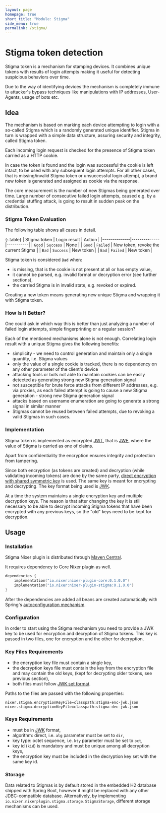 ```yaml
---
layout: page
homepage: true
short_title: "Module: Stigma"
side_menu: true
permalink: /stigma/
---
```


# Stigma token detection

Stigma token is a mechanism for stamping devices. It combines unique tokens with results of login attempts 
making it useful for detecting suspicious behaviors over time. 

Due to the way of identifying devices the mechanism is completely immune to attacker's bypass techniques 
like manipulations with IP addresses, User-Agents, usage of bots etc.

## Idea

The mechanism is based on marking each device attempting to login with a so-called Stigma which is a randomly generated unique identifier.
Stigma in turn is wrapped with a simple data structure, assuring security and integrity, called Stigma token.

Each incoming login request is checked for the presence of Stigma token carried as a HTTP cookie.

In case the token is found and the login was successful the cookie is left intact, to be used with any subsequent login attempts.
For all other cases, that is missing/invalid Stigma token or unsuccessful login attempt, a brand new token is generated 
and assigned as cookie via the response.

The core measurement is the number of new Stigmas being generated over time. Large number of consecutive failed login attempts, 
caused e.g. by a credential stuffing attack, is going to result in sudden peak on the distribution.

### Stigma Token Evaluation

The following table shows all cases in detail.

{:.table}
| Stigma token | Login result | Action    |
|--------------|--------------|-----------|
| `Good`       | `Success`    | None      |
| `Good`       | `Failed`     | New token, revoke the current Stigma |
| `Bad`        | `Success`    | New token |
| `Bad`        | `Failed`     | New token |

Stigma token is considered `Bad` when:
* is missing, that is the cookie is not present at all or has empty value,
* it cannot be parsed, e.g. invalid format or decryption error (see further sections),
* the carried Stigma is in invalid state, e.g. revoked or expired.

Creating a new token means generating new unique Stigma and wrapping it with Stigma token. 

### How Is It Better?

One could ask in which way this is better than just analyzing a number of failed login attempts, 
simple fingerprinting or a regular session?

Each of the mentioned mechanisms alone is not enough. 
Correlating login result with a unique Stigma gives the following benefits:
* simplicity - we need to control generation and maintain only a single quantity, i.e. Stigma values
* only the value of a single cookie is tracked, there is no dependency on any other parameter of the client's device
* attacking tools or bots not able to maintain cookies can be easily detected as generating strong new Stigma generation signal
* not susceptible for brute force attacks from different IP addresses, e.g. via proxies, 
as each failed attempt is going to cause a new Stigma generation - strong new Stigma generation signal 
* attacks based on username enumeration are going to generate a strong signal in similar manner
* Stigmas cannot be reused between failed attempts, due to revoking a valid Stigmas in such cases.

### Implementation

Stigma token is implemented as encrypted [JWT](https://en.wikipedia.org/wiki/JSON_Web_Token), 
that is [JWE](https://en.wikipedia.org/wiki/JSON_Web_Encryption), where the value of Stigma is carried as one of claims.

Apart from confidentiality the encryption ensures integrity and protection from tampering.

Since both encryption (as tokens are created) and decryption (while validating incoming tokens) are done by the same
party, [direct encryption with shared symmetric key](https://tools.ietf.org/html/rfc7518#section-4.5) is used. 
The same key is meant for encrypting and decrypting. The key format being used is [JWK](https://tools.ietf.org/html/rfc7517). 

At a time the system maintains a single encryption key and multiple decryption keys. 
The reason is that after changing the key it is still necessary to be able to decrypt incoming Stigma tokens 
that have been encrypted with any previous keys, so the "old" keys need to be kept for decryption.

## Usage
### Installation

Stigma Nixer plugin is distributed through [Maven Central](https://search.maven.org/search?q=io.nixer).

It requires dependency to Core Nixer plugin as well.

```kotlin
dependencies {
    implementation("io.nixer:nixer-plugin-core:0.1.0.0")
    implementation("io.nixer:nixer-plugin-stigma:0.1.0.0")
}
```

After the dependencies are added all beans are created automatically with Spring's 
[autoconfiguration mechanism](https://docs.spring.io/spring-boot/docs/current/reference/html/using-spring-boot.html#using-boot-auto-configuration).

### Configuration

In order to start using the Stigma mechanism you need to provide a JWK key to be used for encryption and decryption of Stigma tokens. 
This key is passed in two files, one for encryption and the other for decryption.
 
### Key Files Requirements

* the encryption key file must contain a single key,
* the decryption keys file must contain the key from the encryption file and may contain the old keys,
(kept for decrypting older tokens, see previous section),
* both files must follow [JWK set format](https://tools.ietf.org/html/rfc7517#section-5).

Paths to the files are passed with the following properties: 

```properties
nixer.stigma.encryptionKeyFile=classpath:stigma-enc-jwk.json
nixer.stigma.decryptionKeyFile=classpath:stigma-dec-jwk.json
```

### Keys Requirements

* must be in [JWK](https://tools.ietf.org/html/rfc7517) format,
* algorithm: direct, i.e. `alg` parameter must be set to `dir`,
* key type: octet sequence, i.e. `kty` parameter must be set to `oct`,
* key id (`kid`) is mandatory and must be unique among all decryption keys,
* the encryption key must be included in the decryption key set with the same key id.

### Storage

Data related to Stigmas is by default stored in the embedded H2 database shipped with Spring Boot,
however it might be replaced with any other JDBC-compatible database. 
Alternatively, by implementing `io.nixer.nixerplugin.stigma.storage.StigmaStorage`, different storage mechanisms can be used.
